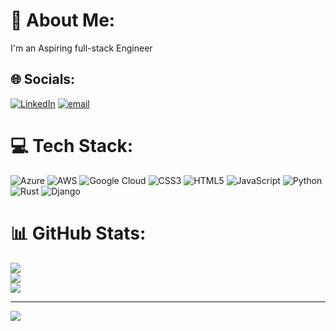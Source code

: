 # 💫 About Me:
I'm an Aspiring full-stack Engineer 


## 🌐 Socials:
[![LinkedIn](https://img.shields.io/badge/LinkedIn-%230077B5.svg?logo=linkedin&logoColor=white)](https://linkedin.com/in/www.linkedin.com/in/harikrishnan-m-b-121263220) [![email](https://img.shields.io/badge/Email-D14836?logo=gmail&logoColor=white)](mailto:harikrishnan.mb.dev@gmail.com) 

# 💻 Tech Stack:
![Azure](https://img.shields.io/badge/azure-%230072C6.svg?style=for-the-badge&logo=microsoftazure&logoColor=white) ![AWS](https://img.shields.io/badge/AWS-%23FF9900.svg?style=for-the-badge&logo=amazon-aws&logoColor=white) ![Google Cloud](https://img.shields.io/badge/GoogleCloud-%234285F4.svg?style=for-the-badge&logo=google-cloud&logoColor=white) ![CSS3](https://img.shields.io/badge/css3-%231572B6.svg?style=for-the-badge&logo=css3&logoColor=white) ![HTML5](https://img.shields.io/badge/html5-%23E34F26.svg?style=for-the-badge&logo=html5&logoColor=white) ![JavaScript](https://img.shields.io/badge/javascript-%23323330.svg?style=for-the-badge&logo=javascript&logoColor=%23F7DF1E) ![Python](https://img.shields.io/badge/python-3670A0?style=for-the-badge&logo=python&logoColor=ffdd54) ![Rust](https://img.shields.io/badge/rust-%23000000.svg?style=for-the-badge&logo=rust&logoColor=white) ![Django](https://img.shields.io/badge/django-%23092E20.svg?style=for-the-badge&logo=django&logoColor=white)
# 📊 GitHub Stats:
![](https://github-readme-stats.vercel.app/api?username=itz-me-hari-dev&theme=dark&hide_border=false&include_all_commits=false&count_private=false)<br/>
![](https://nirzak-streak-stats.vercel.app/?user=itz-me-hari-dev&theme=dark&hide_border=false)<br/>
![](https://github-readme-stats.vercel.app/api/top-langs/?username=itz-me-hari-dev&theme=dark&hide_border=false&include_all_commits=false&count_private=false&layout=compact)

---
[![](https://visitcount.itsvg.in/api?id=itz-me-hari-dev&icon=0&color=0)](https://visitcount.itsvg.in)

<!-- Proudly created with GPRM ( https://gprm.itsvg.in ) -->
